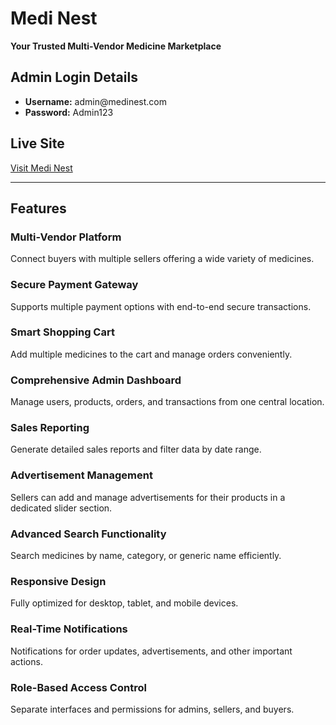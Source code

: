 <!DOCTYPE html>
<html lang="en">
<head>
  <meta charset="UTF-8">
  <meta name="viewport" content="width=device-width, initial-scale=1.0">
  <title>README - Medi Nest</title>
</head>
<body>
  <h1>Medi Nest</h1>
  <p><strong>Your Trusted Multi-Vendor Medicine Marketplace</strong></p>

  <h2>Admin Login Details</h2>
  <ul>
    <li><strong>Username:</strong> admin@medinest.com</li>
    <li><strong>Password:</strong> Admin123</li>
  </ul>

  <h2>Live Site</h2>
  <p><a href="https://medi-nest-r6.web.app/" target="_blank">Visit Medi Nest</a></p>

  <hr>

  <h2>Features</h2>
  <h3>Multi-Vendor Platform</h3>
  <p>Connect buyers with multiple sellers offering a wide variety of medicines.</p>

  <h3>Secure Payment Gateway</h3>
  <p>Supports multiple payment options with end-to-end secure transactions.</p>

  <h3>Smart Shopping Cart</h3>
  <p>Add multiple medicines to the cart and manage orders conveniently.</p>

  <h3>Comprehensive Admin Dashboard</h3>
  <p>Manage users, products, orders, and transactions from one central location.</p>

  <h3>Sales Reporting</h3>
  <p>Generate detailed sales reports and filter data by date range.</p>

  <h3>Advertisement Management</h3>
  <p>Sellers can add and manage advertisements for their products in a dedicated slider section.</p>

  <h3>Advanced Search Functionality</h3>
  <p>Search medicines by name, category, or generic name efficiently.</p>

  <h3>Responsive Design</h3>
  <p>Fully optimized for desktop, tablet, and mobile devices.</p>

  <h3>Real-Time Notifications</h3>
  <p>Notifications for order updates, advertisements, and other important actions.</p>

  <h3>Role-Based Access Control</h3>
  <p>Separate interfaces and permissions for admins, sellers, and buyers.</p>
</body>
</html>
